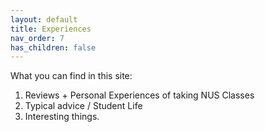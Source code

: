 ```yaml
---
layout: default
title: Experiences
nav_order: 7
has_children: false
---
```


What you can find in this site:

1. Reviews + Personal Experiences of taking NUS Classes
2. Typical advice / Student Life
3. Interesting things.
